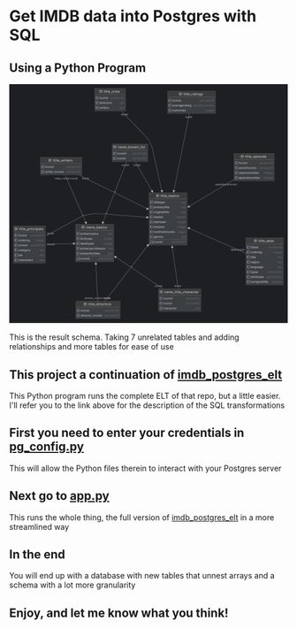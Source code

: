 # Get IMDB data into Postgres with SQL
## Using a Python Program

![erd](https://github.com/kentstephen/imdb_postgres_elt_python/blob/main/diagrams/imdb_schema.png)

This is the result schema. Taking 7 unrelated tables and adding relationships and more tables for ease of use

## This project a continuation of [imdb_postgres_elt](https://github.com/kentstephen/imdb_postgres_elt)

This Python program runs the complete ELT of that repo, but a little easier. I'll refer you to the link above for the description of the SQL transformations 

## First you need to enter your credentials in [pg_config.py](https://github.com/kentstephen/imdb_postgres_elt_python/blob/main/pg_config.py)

This will allow the Python files therein to interact with your Postgres server

## Next go to [app.py](https://github.com/kentstephen/imdb_postgres_elt_python/blob/main/app.py)

This runs the whole thing, the full version of [imdb_postgres_elt](https://github.com/kentstephen/imdb_postgres_elt) in a more streamlined way

## In the end

You will end up with a database with new tables that unnest arrays and a schema with a lot more granularity

## Enjoy, and let me know what you think!

